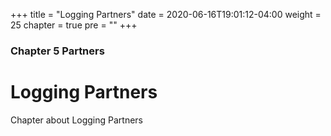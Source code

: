 +++
title = "Logging Partners"
date = 2020-06-16T19:01:12-04:00
weight = 25
chapter = true
pre = "<b></b>"
+++

### Chapter 5 Partners

# Logging Partners

Chapter about Logging Partners